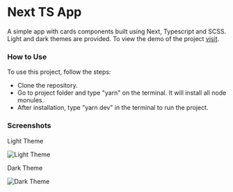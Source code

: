 # Next TS App

A simple app with cards components built using Next, Typescript and SCSS. Light and dark themes are provided. To view the demo of the project [visit](https://next-ts-app-drab.vercel.app/).

### How to Use

To use this project, follow the steps:
 - Clone the repository.
 - Go to project folder and type "yarn" on the terminal. It will install all node monules.
 - After installation, type "yarn dev" in the terminal to run the project.

### Screenshots

Light Theme

![Light Theme](https://github.com/Fatima-Mujahid/amazon-clone-frontend/blob/main/Resources/light.png)

Dark Theme

![Dark Theme](https://github.com/Fatima-Mujahid/amazon-clone-frontend/blob/main/Resources/dark.png)
